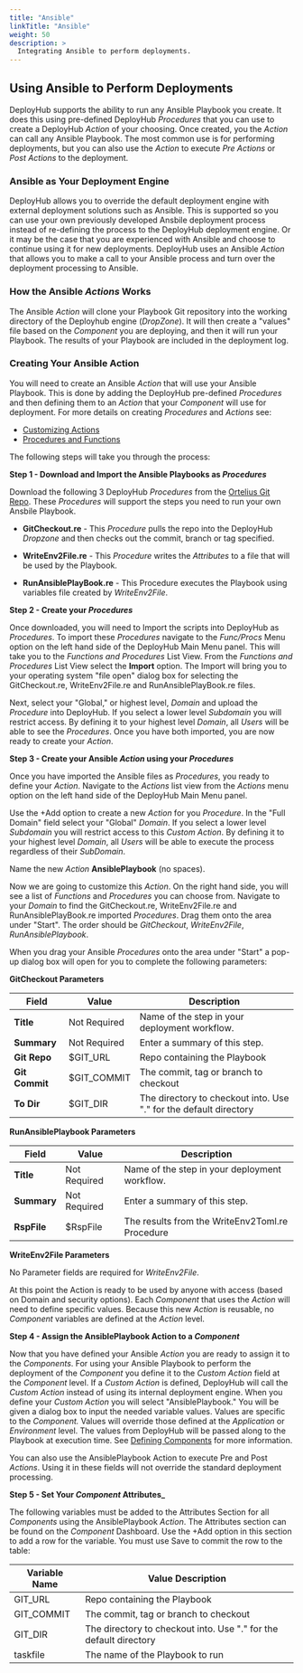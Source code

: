 ```yaml
---
title: "Ansible"
linkTitle: "Ansible"
weight: 50
description: >
  Integrating Ansible to perform deployments.
---
```


## Using Ansible to Perform Deployments

DeployHub supports the ability to run any Ansible Playbook you create.  It does this using pre-defined DeployHub _Procedures_ that you can use to create a DeployHub _Action_ of your choosing.  Once created, you the _Action_ can call any Ansible Playbook. The most common use is for performing deployments, but you can also use the _Action_ to execute _Pre Actions_ or _Post Actions_ to the deployment.

### Ansible as Your Deployment Engine

DeployHub allows you to override the default deployment engine with external deployment solutions such as Ansible. This is supported so you can use your own previously developed Ansbile deployment process instead of re-defining the process to the DeployHub deployment engine.  Or it may be the case that you are experienced with Ansible and choose to continue using it for new deployments. DeployHub uses an Ansible _Action_ that allows you to make a call to your Ansible process and turn over the deployment processing to Ansible. 

### How the Ansible _Actions_ Works

The Ansible _Action_ will clone your Playbook Git repository into the working directory of the Deployhub engine (_DropZone_). It will then create a "values" file based on the _Component_ you are deploying, and then it will run your Playbook. The results of your Playbook are included in the deployment log.

### Creating Your Ansible Action

You will need to create an Ansible _Action_ that will use your Ansible Playbook. This is done by adding the DeployHub pre-defined _Procedures_ and then defining them to an _Action_ that your _Component_ will use for deployment.  For more details on creating _Procedures_ and _Actions_ see:

- [Customizing Actions](/userguide/first-steps/2-define-your-actions/)
- [Procedures and Functions](/userguide/customizations/2-define-your-functions-and-procedures/)

The following steps will take you through the process: 

**Step 1 - Download and Import the Ansible Playbooks as _Procedures_**

Download the following 3 DeployHub _Procedures_ from the [Ortelius Git Repo](https://github.com/ortelius/ortelius/blob/master/procedures/). These _Procedures_ will support the steps you need to run your own Ansbile Playbook. 

- **GitCheckout.re** - This _Procedure_ pulls the repo into the DeployHub _Dropzone_ and then checks out the commit, branch or tag specified.

- **WriteEnv2File.re** - This _Procedure_ writes the _Attributes_ to a file that will be used by the Playbook.

- **RunAnsiblePlayBook.re** - This Procedure executes the Playbook using variables file created by _WriteEnv2File_.

**Step 2 - Create your _Procedures_**

Once downloaded, you will need to Import the scripts into DeployHub as _Procedures_. To import these _Procedures_ navigate to the _Func/Procs_ Menu option on the left hand side of the DeployHub Main Menu panel. This will take you to the _Functions and Procedures_ List View. From the _Functions and Procedures_ List View select the **Import** option. The Import will bring you to your operating system "file open" dialog box for selecting the GitCheckout.re, WriteEnv2File.re and RunAnsiblePlayBook.re files.

Next, select your "Global," or highest level, _Domain_ and upload the _Procedure_ into DeployHub. If you select a lower level _Subdomain_ you will restrict access.  By defining it to your highest level _Domain_, all _Users_ will be able to see the _Procedures_. Once you have both imported, you are now ready to create your _Action_.

**Step 3 - Create your Ansible _Action_ using your _Procedures_**

Once you have imported the Ansible files as _Procedures_, you ready to define your _Action_. Navigate to the _Actions_ list view from the _Actions_ menu option on the left hand side of the DeployHub Main Menu panel.

Use the +Add option to create a new _Action_ for you _Procedure_. In the "Full Domain" field select your "Global" _Domain_. If you select a lower level _Subdomain_ you will restrict access to this _Custom Action_.  By defining it to your highest level _Domain_, all _Users_ will be able to execute the process regardless of their _SubDomain_. 

Name the new _Action_ **AnsiblePlaybook** (no spaces).

Now we are going to customize this _Action_. On the right hand side, you will see a list of _Functions_ and _Procedures_ you can choose from.  Navigate to your _Domain_ to find the GitCheckout.re, WriteEnv2File.re and RunAnsiblePlayBook.re imported _Procedures_.  Drag them onto the area under "Start". The order should be _GitCheckout_, _WriteEnv2File_, _RunAnsiblePlaybook_.  

When you drag your Ansible _Procedures_ onto the area under "Start" a pop-up dialog box will open for you to complete the following parameters:

**GitCheckout Parameters**

| **Field** | Value | Description |
| --- | --- | --- |
| **Title** | Not Required | Name of the step in your deployment workflow.  |
| **Summary** | Not Required | Enter a summary of this step. | |
| **Git Repo** | $GIT_URL| Repo containing the Playbook |
| **Git Commit** | $GIT_COMMIT | The commit, tag or branch to checkout |
| **To Dir** | $GIT_DIR | The directory to checkout into.  Use "." for the default directory |

**RunAnsiblePlaybook Parameters**

| **Field** | Value | Description |
| --- | --- | --- |
| **Title** | Not Required | Name of the step in your deployment workflow.  |
| **Summary** | Not Required | Enter a summary of this step. | |
| **RspFile** | $RspFile | The results from the WriteEnv2Toml.re Procedure |

**WriteEnv2File Parameters**

No Parameter fields are required for _WriteEnv2File_.

At this point the Action is ready to be used by anyone with access (based on Domain and security options). Each _Component_ that uses the _Action_ will need to define specific values. Because this new _Action_ is reusable, no _Component_ variables are defined at the _Action_ level.

**Step 4 - Assign the AnsiblePlaybook Action to a _Component_**

Now that you have defined your Ansible _Action_ you are ready to assign it to the _Components_. For using your Ansible Playbook to perform the deployment of the _Component_ you define it to the _Custom Action_ field at the _Component_ level.  If a _Custom Action_ is defined, DeployHub will call the _Custom Action_ instead of using its internal deployment engine. When you define your _Custom Action_ you will select "AnsiblePlaybook." You will be given a dialog box to input the needed variable values. Values are specific to the _Component._ Values will override those defined at the _Application_ or _Environment_ level. The values from DeployHub will be passed along to the Playbook at execution time. See [Defining Components](/userguide/publishing-components/2-define-components/) for more information.

You can also use the AnsiblePlaybook Action to execute Pre and Post _Actions_. Using it in these fields will not override the standard deployment processing. 

**Step 5 - Set Your _Component_ Attributes_**

The following variables must be added to the Attributes Section for all  _Components_ using the AnsiblePlaybook _Action_.  The Attributes section can be found on the _Component_ Dashboard.  Use the +Add option in this section to add a row for the variable. You must use Save to commit the row to the table:

| Variable Name | Value Description |
|--- | --- |
| GIT_URL| Repo containing the Playbook |
| GIT_COMMIT | The commit, tag or branch to checkout |
| GIT_DIR | The directory to checkout into.  Use "." for the default directory |
| taskfile | The name of the Playbook to run |
